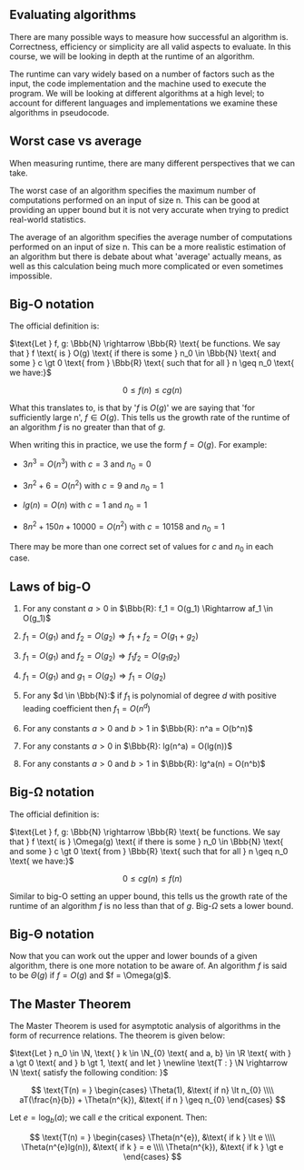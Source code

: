 ## Evaluating algorithms

There are many possible ways to measure how successful an algorithm is. Correctness, efficiency or simplicity are all valid aspects to evaluate. In this course, we will be looking in depth at the runtime of an algorithm.

The runtime can vary widely based on a number of factors such as the input, the code implementation and the machine used to execute the program. We will be looking at different algorithms at a high level; to account for different languages and implementations we examine these algorithms in pseudocode.

## Worst case vs average

When measuring runtime, there are many different perspectives that we can take.

The worst case of an algorithm specifies the maximum number of computations performed on an input of size n. This can be good at providing an upper bound but it is not very accurate when trying to predict real-world statistics.

The average of an algorithm specifies the average number of computations performed on an input of size n. This can be a more realistic estimation of an algorithm but there is debate about what 'average' actually means, as well as this calculation being much more complicated or even sometimes impossible.

## Big-O notation

The official definition is:

$\text{Let } f, g: \Bbb{N} \rightarrow \Bbb{R} \text{ be functions. We say that } f \text{ is } O(g) \text{ if there is some } n_0 \in \Bbb{N} \text{ and some } c \gt 0 \text{ from } \Bbb{R} \text{ such that for all } n \geq n_0 \text{ we have:}$

$$0 \leq f(n) \leq cg(n)$$

What this translates to, is that by '$f \text{ is } O(g)$' we are saying that 'for sufficiently large n', $f \in O(g)$. This tells us the growth rate of the runtime of an algorithm $f$ is no greater than that of $g$.

When writing this in practice, we use the form $f = O(g)$. For example:

- $3n^3 = O(n^3)$ with $c = 3$ and $n_0 = 0$

- $3n^2 + 6 = O(n^2)$ with $c = 9$ and $n_0 = 1$

- $lg(n) = O(n)$ with $c = 1$ and $n_0 = 1$

- $8n^2 + 150n + 10000 = O(n^2)$ with $c = 10158$ and $n_0 = 1$

There may be more than one correct set of values for $c$ and $n_0$ in each case.

## Laws of big-O

1. For any constant $a \gt 0$ in $\Bbb{R}: f_1 = O(g_1) \Rightarrow af_1 \in O(g_1)$

2. $f_1 = O(g_1)$ and $f_2 = O(g_2) \Rightarrow f_1 + f_2 = O(g_1 + g_2)$

3. $f_1 = O(g_1)$ and $f_2 = O(g_2) \Rightarrow f_1 f_2 = O(g_1 g_2)$

4. $f_1 = O(g_1)$ and $g_1 = O(g_2) \Rightarrow f_1 = O(g_2)$

5. For any $d \in \Bbb{N}:$ if $f_1$ is polynomial of degree $d$ with positive leading coefficient then $f_1 = O(n^d)$

6. For any constants $a \gt 0$ and $b \gt 1$ in $\Bbb{R}: n^a = O(b^n)$

7. For any constants $a \gt 0$ in $\Bbb{R}: lg(n^a) = O(lg(n))$

8. For any constants $a \gt 0$ and $b \gt 1$ in $\Bbb{R}: lg^a(n) = O(n^b)$

## Big-Ω notation

The official definition is:

$\text{Let } f, g: \Bbb{N} \rightarrow \Bbb{R} \text{ be functions. We say that } f \text{ is } \Omega(g) \text{ if there is some } n_0 \in \Bbb{N} \text{ and some } c \gt 0 \text{ from } \Bbb{R} \text{ such that for all } n \geq n_0 \text{ we have:}$

$$0 \leq cg(n) \leq f(n)$$

Similar to big-O setting an upper bound, this tells us the growth rate of the runtime of an algorithm $f$ is no less than that of $g$. Big-$\Omega$ sets a lower bound.

## Big-Θ notation

Now that you can work out the upper and lower bounds of a given algorithm, there is one more notation to be aware of. An algorithm $f$ is said to be $\Theta(g)$ if $f = O(g)$ and $f = \Omega(g)\$.

## The Master Theorem

The Master Theorem is used for asymptotic analysis of algorithms in the form of recurrence relations. The theorem is given below:

$\text{Let } n_0 \in \N, \text{ } k \in \N_{0} \text{ and a, b} \in \R \text{ with } a \gt 0 \text{ and } b \gt 1, \text{ and let } \newline \text{T : } \N  \rightarrow \N  \text{ satisfy the following condition: }$

$$
\text{T(n) = }
\begin{cases}
\Theta(1), &\text{ if n} \lt n_{0} \\\\
aT(\frac{n}{b}) + \Theta(n^{k}), &\text{ if n } \geq n_{0}
\end{cases}
$$

$\text{Let } e = \log_{b}(a) \text{; we call } e \text{ the critical exponent. Then: }$

$$
\text{T(n) = }
\begin{cases}
\Theta(n^{e}), &\text{ if k } \lt e \\\\
\Theta(n^{e}lg(n)), &\text{ if k } = e \\\\
\Theta(n^{k}), &\text{ if k } \gt e
\end{cases}
$$
